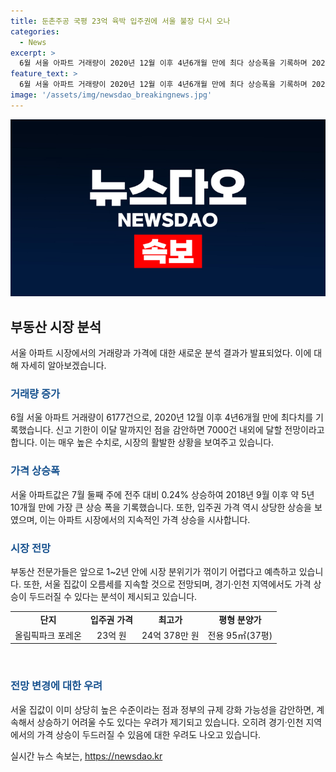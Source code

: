 ```yaml
---
title: 둔촌주공 국평 23억 육박 입주권에 서울 불장 다시 오나
categories:
  - News
excerpt: >
  6월 서울 아파트 거래량이 2020년 12월 이후 4년6개월 만에 최다 상승폭을 기록하며 2020~2021년 과열 현상 재현 가능성 우려. 7월 둘째 주(8일 기준) 서울 아파트값이 2018년 이후 약 5년10개월 만에 가장 큰 상승 폭을 기록. 들쑥날쑥한 아파트값이 부담스러울 뿐 아니라, 풍선효과로 경기와 인천 지역 집값 상승세가 두드러질 가능성도 대두돼 있음. 1~2년 안에 서울 집값 상승이 지속될 전망이며, 이에 대한 관리 대책 필요성이 대두됨.
feature_text: >
  6월 서울 아파트 거래량이 2020년 12월 이후 4년6개월 만에 최다 상승폭을 기록하며 2020~2021년 과열 현상 재현 가능성 우려. 7월 둘째 주(8일 기준) 서울 아파트값이 2018년 이후 약 5년10개월 만에 가장 큰 상승 폭을 기록. 들쑥날쑥한 아파트값이 부담스러울 뿐 아니라, 풍선효과로 경기와 인천 지역 집값 상승세가 두드러질 가능성도 대두돼 있음. 1~2년 안에 서울 집값 상승이 지속될 전망이며, 이에 대한 관리 대책 필요성이 대두됨.
image: '/assets/img/newsdao_breakingnews.jpg'
---
```


<p><img src="/assets/img/newsdao_breakingnews.jpg" alt="cryptoinkorea 속보" /></p>

<h2 data-ke-size="size26">부동산 시장 분석</h2>

<p data-ke-size="size16">서울 아파트 시장에서의 거래량과 가격에 대한 새로운 분석 결과가 발표되었다. 이에 대해 자세히 알아보겠습니다.</p>

<h3><b><span style="color: #1a5490;">거래량 증가</span></b></h3>

<p data-ke-size="size16">6월 서울 아파트 거래량이 6177건으로, 2020년 12월 이후 4년6개월 만에 최다치를 기록했습니다. 신고 기한이 이달 말까지인 점을 감안하면 7000건 내외에 달할 전망이라고 합니다. 이는 매우 높은 수치로, 시장의 활발한 상황을 보여주고 있습니다.</p>

<h3><b><span style="color: #1a5490;">가격 상승폭</span></b></h3>

<p data-ke-size="size16">서울 아파트값은 7월 둘째 주에 전주 대비 0.24% 상승하여 2018년 9월 이후 약 5년 10개월 만에 가장 큰 상승 폭을 기록했습니다. 또한, 입주권 가격 역시 상당한 상승을 보였으며, 이는 아파트 시장에서의 지속적인 가격 상승을 시사합니다.</p>

<h3><b><span style="color: #1a5490;">시장 전망</span></b></h3>

<p data-ke-size="size16">부동산 전문가들은 앞으로 1~2년 안에 시장 분위기가 꺾이기 어렵다고 예측하고 있습니다. 또한, 서울 집값이 오름세를 지속할 것으로 전망되며, 경기·인천 지역에서도 가격 상승이 두드러질 수 있다는 분석이 제시되고 있습니다.</p>

<table>
    <tbody>
        <tr>
            <td style="text-align: center; height: 17px;"><b>단지</b></td>
            <td style="text-align: center; height: 17px;"><b>입주권 가격</b></td>
            <td style="text-align: center; height: 17px;"><b>최고가</b></td>
            <td style="text-align: center; height: 17px;"><b>평형 분양가</b></td>
        </tr>
        <tr>
            <td style="text-align: center; height: 17px;">올림픽파크 포레온</td>
            <td style="text-align: center; height: 17px;">23억 원</td>
            <td style="text-align: center; height: 17px;">24억 378만 원</td>
            <td style="text-align: center; height: 17px;">전용 95㎡(37평)</td>
        </tr>
    </tbody>
</table>

<p data-ke-size="size16">&nbsp;</p>

<h3><b><span style="color: #1a5490;">전망 변경에 대한 우려</span></b></h3>

<p data-ke-size="size16">서울 집값이 이미 상당히 높은 수준이라는 점과 정부의 규제 강화 가능성을 감안하면, 계속해서 상승하기 어려울 수도 있다는 우려가 제기되고 있습니다. 오히려 경기·인천 지역에서의 가격 상승이 두드러질 수 있음에 대한 우려도 나오고 있습니다.</p>
실시간 뉴스 속보는, <a href="https://newsdao.kr" rel="dofollow">https://newsdao.kr</a>


